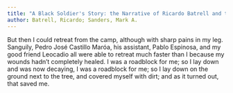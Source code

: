```yaml
---
title: "A Black Soldier's Story: the Narrative of Ricardo Batrell and the Cuban War of Independence"
author: Batrell, Ricardo; Sanders, Mark A.
---
```

<div data-schema-version="8"><p>But then I could retreat from the camp, although with sharp pains in my leg. Sanguily, Pedro José Castillo Maróa, his assistant, Pablo Espinosa, and my good friend Leocadio all were able to retreat much faster than I because my wounds hadn’t completely healed. I was a roadblock for me; so I lay down and was now decaying, I was a roadblock for me; so I lay down on the ground next to the tree, and covered myself with dirt; and as it turned out, that saved me.</p> </div>